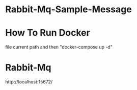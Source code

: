 # Rabbit-Mq-Sample-Message
# How To Run Docker
file current path and then "docker-compose up -d"

# Rabbit-Mq
http://localhost:15672/
